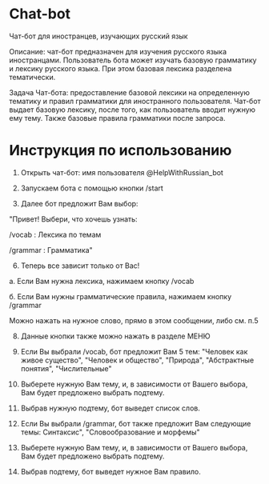 # Chat-bot
Чат-бот для иностранцев, изучающих русский язык

Описание: чат-бот предназначен для изучения русского языка иностранцами. Пользователь бота может изучать базовую грамматику и лексику русского языка. При этом базовая лексика разделена тематически. 

Задача Чат-бота: предоставление базовой лексики на определенную тематику и правил грамматики для иностранного пользователя. 
Чат-бот выдает базовую лексику, после того, как пользователь вводит нужную ему тему. Также базовые правила грамматики после запроса.

# Инструкция по использованию

1. Открыть чат-бот: имя пользователя @HelpWithRussian_bot

2. Запускаем бота с помощью кнопки /start 

3. Далее бот предложит Вам выбор:

"Привет! Выбери, что хочешь узнать:

/vocab : Лексика по темам

/grammar : Грамматика"

6. Теперь все зависит только от Вас!

а. Если Вам нужна лексика, нажимаем кнопку /vocab
  
б. Если Вам нужны грамматические правила, нажимаем кнопку /grammar

Можно нажать на нужное слово, прямо в этом сообщении, либо см. п.5

8. Данные кнопки также можно нажать в разделе МЕНЮ

9. Если Вы выбрали /vocab, бот предложит Вам 5 тем: "Человек как живое существо", "Человек и общество", "Природа", "Абстрактные понятия", "Числительные"

10. Выберете нужную Вам тему, и, в зависимости от Вашего выбора, Вам будет предложено выбрать подтему.

11. Выбрав нужную подтему, бот выведет список слов.

12. Если Вы выбрали /grammar, бот также предложит Вам следующие темы: Синтаксис", "Словообразование и морфемы"

13. Выберете нужную Вам тему, и, в зависимости от Вашего выбора, Вам будет предложено выбрать подтему.

14. Выбрав подтему, бот выведет нужное Вам правило.




   




